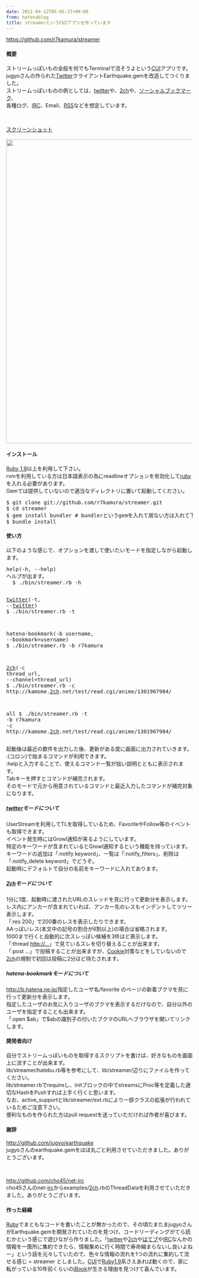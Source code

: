 ```yaml
---
date: 2011-04-12T05:05:17+09:00
from: hatenablog
title: streamerというCUIアプリを作っています
---
```


<p><a href="https://github.com/r7kamura/streamer">https://github.com/r7kamura/streamer</a></p><p></p>

<div class="section">
    <h4>概要</h4>
    <p>ストリームっぽいもの全般を何でもTerminalで流そうよという<a class="keyword" href="http://d.hatena.ne.jp/keyword/CUI">CUI</a>アプリです。<br />
jugyoさんの作られた<a class="keyword" href="http://d.hatena.ne.jp/keyword/Twitter">Twitter</a>クライアントEarthquake.gemを改造してつくりました。<br />
ストリームっぽいものの例としては、<a class="keyword" href="http://d.hatena.ne.jp/keyword/twitter">twitter</a>や、<a class="keyword" href="http://d.hatena.ne.jp/keyword/2ch">2ch</a>や、<a class="keyword" href="http://d.hatena.ne.jp/keyword/%A5%BD%A1%BC%A5%B7%A5%E3%A5%EB%A5%D6%A5%C3%A5%AF%A5%DE%A1%BC%A5%AF">ソーシャルブックマーク</a>、<br />
各種ログ、<a class="keyword" href="http://d.hatena.ne.jp/keyword/IRC">IRC</a>、Email、<a class="keyword" href="http://d.hatena.ne.jp/keyword/RSS">RSS</a>などを想定しています。</p><br />
<p><a class="keyword" href="http://d.hatena.ne.jp/keyword/%A5%B9%A5%AF%A5%EA%A1%BC%A5%F3%A5%B7%A5%E7%A5%C3%A5%C8">スクリーンショット</a><br />
<a href="http://farm6.static.flickr.com/5264/5610500965_055bb9b714_b.jpg"><br />
  <img src="http://farm6.static.flickr.com/5264/5610500965_055bb9b714_b.jpg" width="820" /><br />
</a></p><p></p>

</div>
<div class="section">
    <h4>インストール</h4>
    <p><a class="keyword" href="http://d.hatena.ne.jp/keyword/Ruby%201.9">Ruby 1.9</a>以上を利用して下さい。<br />
rvmを利用している方は日本語表示の為にreadlineオプションを有効化して<a class="keyword" href="http://d.hatena.ne.jp/keyword/ruby">ruby</a>を入れる必要があります。<br />
Gemでは提供していないので適当なディレクトリに置いて起動してください。</p>
<pre class="code lang-sh" data-lang="sh" data-unlink>$ git clone git://github.com/r7kamura/streamer.git
$ <span class="synStatement">cd</span> streamer
$ gem <span class="synStatement">install</span> bundler<span class="synComment"> # bundlerというgemを入れて居ない方は入れて下さい</span>
$ bundle <span class="synStatement">install</span>
</pre>
</div>
<div class="section">
    <h4>使い方</h4>
    <p>以下のような感じで、オプションを渡して使いたいモードを指定しながら起動します。</p>
<pre class="code lang-sh" data-lang="sh" data-unlink><span class="synStatement">help(</span>-h, --<span class="synStatement">help)</span>
ヘルプが出ます。
  $ ./bin/streamer.rb <span class="synSpecial">-h</span>

<a class="keyword" href="http://d.hatena.ne.jp/keyword/twitter">twitter</a><span class="synStatement">(</span>-t, --<a class="keyword" href="http://d.hatena.ne.jp/keyword/twitter">twitter</a><span class="synStatement">)</span>
  $ ./bin/streamer.rb <span class="synSpecial">-t</span>

hatena-bookmark<span class="synStatement">(</span>-b username, --<span class="synIdentifier">bookmark</span>=username<span class="synStatement">)</span>
  $ ./bin/streamer.rb <span class="synSpecial">-b</span> r7kamura

<a class="keyword" href="http://d.hatena.ne.jp/keyword/2ch">2ch</a><span class="synStatement">(</span>-c thread_url, --<span class="synIdentifier">channel</span>=thread_url<span class="synStatement">)</span>
  $ ./bin/streamer.rb <span class="synSpecial">-c</span> http://kamome.<a class="keyword" href="http://d.hatena.ne.jp/keyword/2ch">2ch</a>.net/<span class="synStatement">test</span>/<span class="synStatement">read</span>.cgi/anime/<span class="synConstant">1301907984</span>/

all
  $ ./bin/streamer.rb <span class="synSpecial">-t</span> <span class="synSpecial">-b</span> r7kamura <span class="synSpecial">-c</span> http://kamome.<a class="keyword" href="http://d.hatena.ne.jp/keyword/2ch">2ch</a>.net/<span class="synStatement">test</span>/<span class="synStatement">read</span>.cgi/anime/<span class="synConstant">1301907984</span>/
</pre><p>起動後は最近の数件を出力した後、更新がある度に画面に出力されていきます。<br />
:(コロン)で始まるコマンドが利用できます。<br />
:helpと入力することで、使えるコマンド一覧が拙い説明とともに表示されます。<br />
Tabキーを押すとコマンドが補完されます。<br />
そのモードで元から用意されているコマンドと最近入力したコマンドが補完対象になります。</p><p></p>

<div class="section">
    <h5><a class="keyword" href="http://d.hatena.ne.jp/keyword/twitter">twitter</a>モードについて</h5>
    <p>UserStreamを利用してTLを取得しているため、FavoriteやFollow等のイベントも取得できます。<br />
イベント発生時にはGrowl通知が来るようにしています。<br />
特定のキーワードが含まれているとGrowl通知するという機能を持っています。<br />
キーワードの追加は「:notify keyword」、一覧は「:notify_filters」、削除は「:notify_delete keyword」でどうぞ。<br />
起動時にデフォルトで自分の名前をキーワードに入れてあります。</p><p></p>

</div>
<div class="section">
    <h5><a class="keyword" href="http://d.hatena.ne.jp/keyword/2ch">2ch</a>モードについて</h5>
    <p>1分に1度、起動時に渡されたURLのスレッドを見に行って更新分を表示します。<br />
レス内にアンカーが含まれていれば、アンカー先のレスもインデントしてツリー表示します。<br />
「:res 200」で200番のレスを表示したりできます。<br />
AAっぽいレス(本文中の記号の割合が6割以上)の場合は省略されます。<br />
1000まで行くと自動的に次スレっぽい候補を3件ほど表示します。<br />
「:thread <a href="http://...">http://...</a>」で見ているスレを切り替えることが出来ます。<br />
「:post ...」で投稿することが出来ますが、<a class="keyword" href="http://d.hatena.ne.jp/keyword/Cookie">Cookie</a>対策などをしていないので<a class="keyword" href="http://d.hatena.ne.jp/keyword/2ch">2ch</a>の規制で初回は投稿に2分ほど待たされます。</p><p></p>

</div>
<div class="section">
    <h5>hatena-bookmarkモードについて</h5>
    <p><a href="http://b.hatena.ne.jp/">http://b.hatena.ne.jp/</a>指定したユーザ名/favorite のページの新着ブクマを見に行って更新分を表示します。<br />
指定したユーザのお気に入りユーザのブクマを表示するだけなので、自分以外のユーザを指定することも出来ます。<br />
「:open $ab」で$abの識別子の付いたブクマのURLへブラウザを開いてリンクします。</p><p></p>

</div>
</div>
<div class="section">
    <h4>開発者向け</h4>
    <p>自分でストリームっぽいものを取得するスクリプトを書けば、好きなものを画面上に流すことが出来ます。<br />
lib/streamer/hatebu.rb等を参考にして、lib/streamer/辺りにファイルを作ってください。<br />
lib/streamer.rbでrequireし、initブロックの中でstreamsにProc等を定義した適切なHashをPushすれば上手く行くと思います。<br />
なお、active_supportとlib/streamer/ext.rbにより一部クラスの拡張が行われているためご注意下さい。<br />
便利なものを作られた方はpull requestを送っていただければ作者が喜びます。</p><p></p>

</div>
<div class="section">
    <h4>謝辞</h4>
    <p><a href="http://github.com/jugyo/earthquake">http://github.com/jugyo/earthquake</a><br />
jugyoさんのearthquake.gemをほぼ丸ごと利用させていただきました。ありがとうございます。</p><br />
<p><a href="http://github.com/cho45/net-irc">http://github.com/cho45/net-irc</a><br />
cho45さんのnet-<a class="keyword" href="http://d.hatena.ne.jp/keyword/irc">irc</a>からexamples/<a class="keyword" href="http://d.hatena.ne.jp/keyword/2ch">2ch</a>.rbのThreadDataを利用させていただきました。ありがとうございます。</p><p></p>

</div>
<div class="section">
    <h4>作った経緯</h4>
    <p><a class="keyword" href="http://d.hatena.ne.jp/keyword/Ruby">Ruby</a>でまともなコードを書いたことが無かったので、その頃たまたまjugyoさんがEarthquake.gemを開発されていたのを見つけ、コードリーディングがてら読むかという感じで遊びながら作りました。「<a class="keyword" href="http://d.hatena.ne.jp/keyword/twitter">twitter</a>や<a class="keyword" href="http://d.hatena.ne.jp/keyword/2ch">2ch</a>や<a class="keyword" href="http://d.hatena.ne.jp/keyword/%A4%CF%A4%C6%A5%D6">はてブ</a>や<a class="keyword" href="http://d.hatena.ne.jp/keyword/IRC">IRC</a>なんかの情報を一箇所に集約できたら、情報集めに行く時間で寿命縮まらないし良いよねー」という話を元々していたので、色々な情報の流れを1つの流れに集約して流せる感じ = streamer としました。<a class="keyword" href="http://d.hatena.ne.jp/keyword/CUI">CUI</a>で<a class="keyword" href="http://d.hatena.ne.jp/keyword/Ruby1.9">Ruby1.9</a>系さえあれば動くので、家に転がっている10年前くらいの<a class="keyword" href="http://d.hatena.ne.jp/keyword/iBook">iBook</a>が生きる理由を見つけて喜んでいます。</p>

</div>
